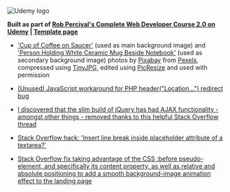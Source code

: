 ![Udemy logo](https://www.udemy.com/staticx/udemy/images/v6/logo-coral-light.svg)

**Built as part of [Rob Percival's Complete Web Developer Course 2.0 on Udemy](https://www.udemy.com/course/the-complete-web-developer-course-2/) | [Template page](https://eco-cdn.co.uk/webdeveloper2.0/content/7-mysql/index.php)**

* ['Cup of Coffee on Saucer'](https://www.pexels.com/photo/beverage-break-breakfast-brown-414630/) (used as main background image) and ['Person Holding White Ceramic Mug Beside Notebook'](https://www.pexels.com/photo/beverage-breakfast-brown-cafe-433205/) (used as secondary background image) photos by [Pixabay](https://www.pexels.com/@pixabay) from [Pexels](https://www.pexels.com), compressed using [TinyJPG](https://tinyjpg.com/), edited using [PicResize](https://picresize.com/) and used with permission

* [(Unused) JavaScript workaround for PHP header("Location...") redirect bug](https://stackoverflow.com/questions/12525251/header-location-not-working-in-my-php-code)

* [I discovered that the slim build of jQuery has had AJAX functionality - amongst other things - removed thanks to this helpful Stack Overflow thread](https://stackoverflow.com/questions/18271251/typeerror-ajax-is-not-a-function)

* [Stack Overflow hack: 'Insert line break inside placeholder attribute of a textarea?'](https://stackoverflow.com/questions/7312623/insert-line-break-inside-placeholder-attribute-of-a-textarea)

* [Stack Overflow fix taking advantage of the CSS :before pseudo-element, and specifically its content property, as well as relative and absolute positioning to add a smooth background-image animation effect to the landing page](https://stackoverflow.com/questions/40742534/animate-background-size-zoom-to-background-size-110)

